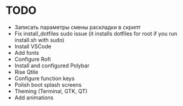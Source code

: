 # TODO
- Записать параметры смены раскладки в скрипт
- Fix install_dotfiles sudo issue (it installs dotfiles for root if you run install.sh with sudo)
- Install VSCode
- Add fonts
- Configure Rofi
- Install and configured Polybar
- Rise Qtile
- Configure function keys
- Polish boot splash screens
- Theming (Terminal, GTK, QT)
- Add animations
